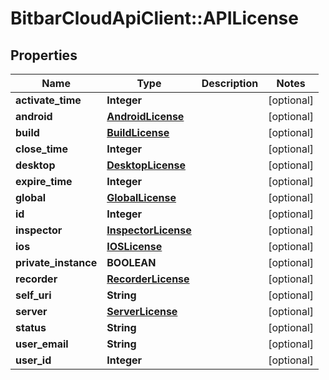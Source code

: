 # BitbarCloudApiClient::APILicense

## Properties
Name | Type | Description | Notes
------------ | ------------- | ------------- | -------------
**activate_time** | **Integer** |  | [optional] 
**android** | [**AndroidLicense**](AndroidLicense.md) |  | [optional] 
**build** | [**BuildLicense**](BuildLicense.md) |  | [optional] 
**close_time** | **Integer** |  | [optional] 
**desktop** | [**DesktopLicense**](DesktopLicense.md) |  | [optional] 
**expire_time** | **Integer** |  | [optional] 
**global** | [**GlobalLicense**](GlobalLicense.md) |  | [optional] 
**id** | **Integer** |  | [optional] 
**inspector** | [**InspectorLicense**](InspectorLicense.md) |  | [optional] 
**ios** | [**IOSLicense**](IOSLicense.md) |  | [optional] 
**private_instance** | **BOOLEAN** |  | [optional] 
**recorder** | [**RecorderLicense**](RecorderLicense.md) |  | [optional] 
**self_uri** | **String** |  | [optional] 
**server** | [**ServerLicense**](ServerLicense.md) |  | [optional] 
**status** | **String** |  | [optional] 
**user_email** | **String** |  | [optional] 
**user_id** | **Integer** |  | [optional] 


